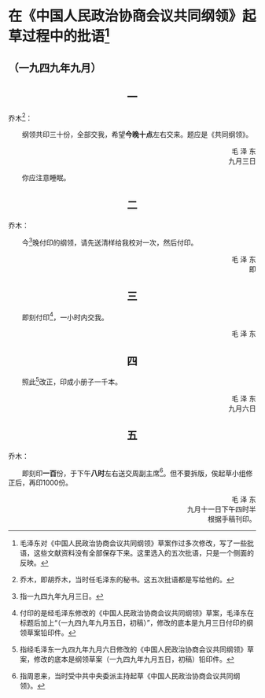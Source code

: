 # 在《中国人民政治协商会议共同纲领》起草过程中的批语[^1]
## （一九四九年九月）

<h2 style="text-align:center">一</h2>

乔木[^2]：

&emsp;&emsp;纲领共印三十份，全部交我，希望**今晚十点**左右交来。题应是《共同纲领》。

<p align="right">毛  泽  东   <br>九月三日</p>

&emsp;&emsp;你应注意睡眠。

<h2 style="text-align:center">二</h2>

乔木：

&emsp;&emsp;今[^3]晚付印的纲领，请先送清样给我校对一次，然后付印。

<p align="right">毛  泽  东<br>即</p>

<h2 style="text-align:center">三</h2>

&emsp;&emsp;即刻付印[^4]，一小时内交我。

<p align="right">毛  泽  东</p>

<h2 style="text-align:center">四</h2>

&emsp;&emsp;照此[^5]改正，印成小册子一千本。

<p align="right">毛  泽  东<br>九月六日</p>


<h2 style="text-align:center">五</h2>

乔木：

&emsp;&emsp;即刻印**一百**份，于下午**八时**左右送交周副主席[^6]。但不要拆版，俟起草小组修正后，再印1000份。

<p align="right">毛  泽  东<br>九月十一日下午四时半<br>根据手稿刊印。
</p>


[^1]: 毛泽东对《中国人民政治协商会议共同纲领》草案作过多次修改，写了一些批语，这些文献资料没有全部保存下来。这里选入的五次批语，只是一个侧面的反映。

[^2]: 乔木，即胡乔木，当时任毛泽东的秘书。这五次批语都是写给他的。
[^3]: 指一九四九年九月三日。
[^4]: 付印的是经毛泽东修改的《中国人民政治协商会议共同纲领》草案，毛泽东在标题后加上“（一九四九年九月五日，初稿）”，修改的底本是九月三日付印的纲领草案铅印件。
[^5]: 指经毛泽东一九四九年九月六日修改的《中国人民政治协商会议共同纲领》草案，修改的底本是纲领草案（一九四九年九月五日，初稿）铅印件。
[^6]: 指周恩来，当时受中共中央委派主持起草《中国人民政治协商会议共同纲领》。

